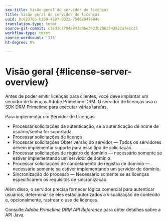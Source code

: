 ```yaml
---
seo-title: Visão geral do servidor de licenças
title: Visão geral do servidor de licenças
uuid: 8c62376b-b159-4297-9322-75d62947e84e
translation-type: tm+mt
source-git-commit: c78d3c87848943a0be3433b2b6a543822a7e1c15
workflow-type: tm+mt
source-wordcount: '133'
ht-degree: 0%

---
```



# Visão geral {#license-server-overview}

Antes de poder emitir licenças para clientes, você deve implantar um servidor de licenças Adobe Primetime DRM. O servidor de licenças usa o SDK DRM Primetime para executar várias tarefas.

Para implementar um Servidor de Licenças:

* Processar solicitações de autenticação, se a autenticação de nome de usuário/senha for suportada.
* Processar solicitações de licença
* Processar solicitações Obter versão do servidor — Todos os servidores devem implementar suporte para esse tipo de solicitação.
* Processar solicitações de registro de domínio — necessário somente se estiver implementando um servidor de domínio.
* Processar solicitações de cancelamento de registro de domínio — necessário somente se estiver implementando um servidor de domínio.
* Sincronização do processo — Necessário somente se as licenças especificarem os requisitos de sincronização.

Além disso, o servidor precisa fornecer lógica comercial para autenticar usuários, determinar se eles estão autorizados a visualização de conteúdo e, opcionalmente, rastrear o uso de licenças.

Consulte *Adobe Primetime DRM API Reference* para obter detalhes sobre a API Java.
